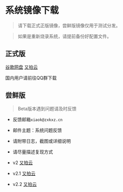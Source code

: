 # 系统镜像下载

> 请下载正式正版镜像，尝鲜版镜像仅用于测试分发。

> 如果是重新烧录系统，请提前备份好配置文件。

## 正式版

[谷歌网盘](https://drive.google.com/drive/folders/1llH-lq-WsbIdwkmLL51n3OHo5dNNpcPy)
[又拍云](https://upyun.pan.zxkxz.cn/IMG/Release/FLY-Gemini_Armbian_21_12_8_server.img.xz)

国内用户请前往QQ群下载

## 尝鲜版

> Beta版本遇到问题请及时反馈
* 反馈邮箱```xiaok@zxkxz.cn```
* 邮件主题：系统问题反馈
* 请附带日志，截图或详细说明
* 请尽量描述复现方式
 
* v2    [又拍云](https://upyun.pan.zxkxz.cn/IMG/Beta/Armbian_21.11.0-trunk_Flygemini_bullseye_current_5.10.85.img.xz)
* v2.1  [又拍云](https://upyun.pan.zxkxz.cn/IMG/Beta/FLY_v2.1_21.11.0-trunk_Flygemini_bullseye_current_5.10.85.img.xz)
* v2.2  [又拍云](https://upyun.pan.zxkxz.cn/IMG/Beta/FLY_V2.2_-trunk_Flygemini_bullseye_current_5.10.85.img.xz)